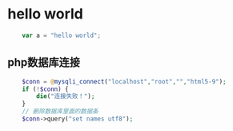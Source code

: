 # hello world
```javascript
	var a = "hello world";
```
## php数据库连接
```php
	$conn = @mysqli_connect("localhost","root","","html5-9");
	if (!$conn) {
		die("连接失败！");
	}
	// 删除数据库里面的数据条
	$conn->query("set names utf8");
```
